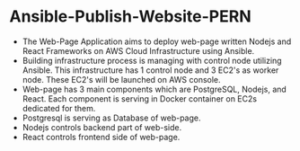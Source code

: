 # Ansible-Publish-Website-PERN
- The Web-Page Application aims to deploy web-page written Nodejs and React Frameworks on AWS Cloud Infrastructure using Ansible.
- Building infrastructure process is managing with control node utilizing Ansible. This infrastructure has 1 control node and 3 EC2's as worker node. These EC2's will be launched on AWS console. 
- Web-page has 3 main components which are PostgreSQL, Nodejs, and React. Each component is serving in Docker container on EC2s dedicated for them.
- Postgresql is serving as Database of web-page.
- Nodejs controls backend part of web-side.
- React controls frontend side of web-page.
